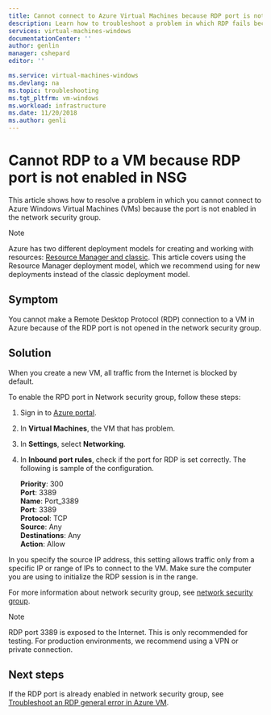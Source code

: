 ```yaml
---
title: Cannot connect to Azure Virtual Machines because RDP port is not enabled in NSG | Microsoft Docs
description: Learn how to troubleshoot a problem in which RDP fails because of NSG configuration in Azure portal| Microsoft Docs
services: virtual-machines-windows
documentationCenter: ''
author: genlin
manager: cshepard
editor: ''

ms.service: virtual-machines-windows
ms.devlang: na
ms.topic: troubleshooting
ms.tgt_pltfrm: vm-windows
ms.workload: infrastructure
ms.date: 11/20/2018
ms.author: genli
---
```


#  Cannot RDP to a VM because RDP port is not enabled in NSG

This article shows how to resolve a problem in which you cannot connect to Azure Windows Virtual Machines (VMs) because the port is not enabled in the network security group.


> [!NOTE] 
> Azure has two different deployment models for creating and working with resources: 
[Resource Manager and classic](../../azure-resource-manager/resource-manager-deployment-model.md). This article covers using the Resource Manager deployment model, which we recommend using for new deployments instead of the classic deployment model. 

## Symptom

You cannot make a Remote Desktop Protocol (RDP) connection to a VM in Azure because of the RDP port is not opened in the network security group.

## Solution 

When you create a new VM, all traffic from the Internet is blocked by default. 

To enable the RPD port in Network security group, follow these steps:
1. Sign in to [Azure portal](https://portal.azure.com).
2. In **Virtual Machines**, the VM that has problem. 
3. In **Settings**, select **Networking**. 
4. In **Inbound port rules**, check if the port for RDP is set correctly. The following is sample of the configuration. 

    **Priority**: 300 </br>
    **Port**: 3389 </br>
    **Name**: Port_3389 </br>
    **Port**: 3389 </br>
    **Protocol**: TCP </br>
    **Source**: Any </br>
    **Destinations**: Any </br>
    **Action**: Allow </br>

In you specify the source IP address, this setting allows traffic only from a specific IP or range of IPs to connect to the VM. Make sure the computer you are using to initialize the RDP session is in the range.

For more information about network security group, see [network security group](../../virtual-network/security-overview.md).

> [!NOTE]
> RDP port 3389 is exposed to the Internet. This is only recommended for testing. For production environments, we recommend using a VPN or private connection.

## Next steps

If the RDP port is already enabled in network security group,  see [Troubleshoot an RDP general error in Azure VM](./troubleshoot-rdp-general-error.md).



